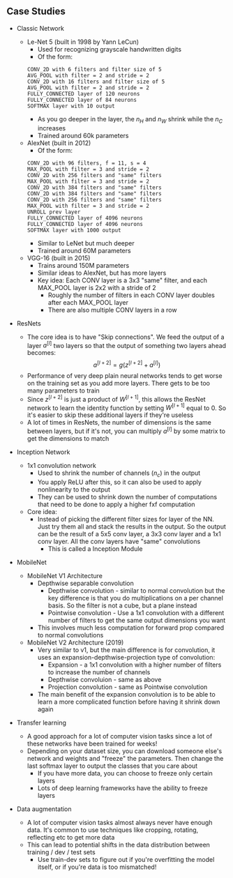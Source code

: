 ## Case Studies

* Classic Network
  * Le-Net 5 (built in 1998 by Yann LeCun)
    * Used for recognizing grayscale handwritten digits
    * Of the form:
    ```
    CONV_2D with 6 filters and filter size of 5
    AVG_POOL with filter = 2 and stride = 2
    CONV_2D with 16 filters and filter size of 5
    AVG_POOL with filter = 2 and stride = 2
    FULLY_CONNECTED layer of 120 neurons
    FULLY_CONNECTED layer of 84 neurons
    SOFTMAX layer with 10 output
    ```
    * As you go deeper in the layer, the $n_H$ and $n_W$ shrink while the $n_C$ increases
    * Trained around 60k parameters
  * AlexNet (built in 2012)
    * Of the form:
    ```
    CONV_2D with 96 filters, f = 11, s = 4
    MAX_POOL with filter = 3 and stride = 2
    CONV_2D with 256 filters and "same" filters
    MAX_POOL with filter = 3 and stride = 2
    CONV_2D with 384 filters and "same" filters
    CONV_2D with 384 filters and "same" filters
    CONV_2D with 256 filters and "same" filters
    MAX_POOL with filter = 3 and stride = 2
    UNROLL prev layer
    FULLY_CONNECTED layer of 4096 neurons
    FULLY_CONNECTED layer of 4096 neurons
    SOFTMAX layer with 1000 output
    ```
    * Similar to LeNet but much deeper
    * Trained around 60M parameters
  * VGG-16 (built in 2015)
    * Trains around 150M parameters
    * Similar ideas to AlexNet, but has more layers
    * Key idea: Each CONV layer is a 3x3 "same" filter, and each MAX_POOL layer is 2x2 with a stride of 2
      * Roughly the number of filters in each CONV layer doubles after each MAX_POOL layer
      * There are also multiple CONV layers in a row
* ResNets
  * The core idea is to have "Skip connections". We feed the output of a layer $a^{[l]}$ two layers so that the output of something two layers ahead becomes:
  $$
  a^{[l + 2]} = g(z^{[l + 2]} + a^{[l]})
  $$
  * Performance of very deep plain neural networks tends to get worse on the training set as you add more layers. There gets to be too many parameters to train
  * Since $z^{[l + 2]}$ is just a product of $W^{[l + 1]}$, this allows the ResNet network to learn the identity function by setting $W^{[l + 1]}$ equal to 0. So it's easier to skip these additional layers if they're useless
  * A lot of times in ResNets, the number of dimensions is the same between layers, but if it's not, you can multiply $a^{[l]}$ by some matrix to get the dimensions to match
* Inception Network
  * 1x1 convolution network
    * Used to shrink the number of channels ($n_c$) in the output
    * You apply ReLU after this, so it can also be used to apply nonlinearity to the output
    * They can be used to shrink down the number of computations that need to be done to apply a higher fxf computation
  * Core idea:
    * Instead of picking the different filter sizes for layer of the NN. Just try them all and stack the results in the output. So the output can be the result of a 5x5 conv layer, a 3x3 conv layer and a 1x1 conv layer. All the conv layers have "same" convolutions
      * This is called a Inception Module
* MobileNet
  * MobileNet V1 Architecture 
    * Depthwise separable convolution
      * Depthwise convolution - similar to normal convolution but the key difference is that you do multiplications on a per channel basis. So the filter is not a cube, but a plane instead
      * Pointwise convolution - Use a 1x1 convolution with a different number of filters to get the same output dimensions you want
    * This involves much less computation for forward prop compared to normal convolutions
  * MobileNet V2 Architecture (2019)
    * Very similar to v1, but the main difference is for convolution, it uses an expansion-depthwise-projection type of convolution:
      * Expansion - a 1x1 convolution with a higher number of filters to increase the number of channels
      * Depthwise convoluion - same as above
      * Projection convolution - same as Pointwise convolution
    * The main benefit of the expansion convolution is to be able to learn a more complicated function before having it shrink down again

* Transfer learning
  * A good approach for a lot of computer vision tasks since a lot of these networks have been trained for weeks!
  * Depending on your dataset size, you can download someone else's network and weights and "freeze" the parameters. Then change the last softmax layer to output the classes that you care about
    * If you have more data, you can choose to freeze only certain layers
    * Lots of deep learning frameworks have the ability to freeze layers
* Data augmentation
  * A lot of computer vision tasks almost always never have enough data. It's common to use techniques like cropping, rotating, reflecting etc to get more data
  * This can lead to potential shifts in the data distribution between training / dev / test sets
    * Use train-dev sets to figure out if you're overfitting the model itself, or if you're data is too mismatched!